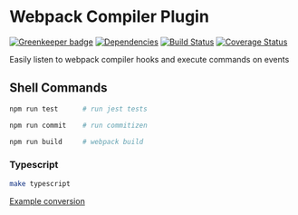 # Webpack Compiler Plugin

[![Greenkeeper badge](https://badges.greenkeeper.io/iamgbz/webpack-compiler-plugin.svg)](https://greenkeeper.io/)
[![Dependencies](https://david-dm.org/iamgbz/webpack-compiler-plugin.svg)](https://github.com/iamgbz/webpack-compiler-plugin)
[![Build Status](https://travis-ci.org/iamgbz/webpack-compiler-plugin.svg?branch=master)](https://travis-ci.org/iamgbz/webpack-compiler-plugin)
[![Coverage Status](https://coveralls.io/repos/github/iamgbz/webpack-compiler-plugin/badge.svg?branch=master)](https://coveralls.io/github/iamgbz/webpack-compiler-plugin?branch=master)

Easily listen to webpack compiler hooks and execute commands on events

## Shell Commands

```sh
npm run test      # run jest tests
```

```sh
npm run commit    # run commitizen
```

```sh
npm run build     # webpack build
```

### Typescript

```sh
make typescript
```

[Example conversion](https://github.com/iamogbz/node-js-boilerplate/compare/typescript-conversion)
